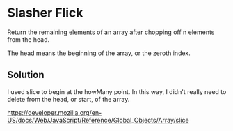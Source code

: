 # Slasher Flick 
Return the remaining elements of an array after chopping off n elements from the head.

The head means the beginning of the array, or the zeroth index.

## Solution 
I used slice to begin at the howMany point. In this way, I didn't really need to delete from the head, or start, of the array. 

https://developer.mozilla.org/en-US/docs/Web/JavaScript/Reference/Global_Objects/Array/slice 